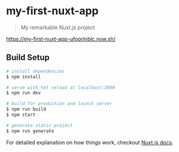 # my-first-nuxt-app

> My remarkable Nuxt.js project

https://my-first-nuxt-app-ufoprlnblc.now.sh/

## Build Setup

``` bash
# install dependencies
$ npm install

# serve with hot reload at localhost:3000
$ npm run dev

# build for production and launch server
$ npm run build
$ npm start

# generate static project
$ npm run generate
```

For detailed explanation on how things work, checkout [Nuxt.js docs](https://nuxtjs.org).
